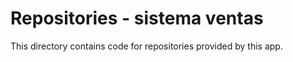 # Repositories - sistema ventas

This directory contains code for repositories provided by this app.

